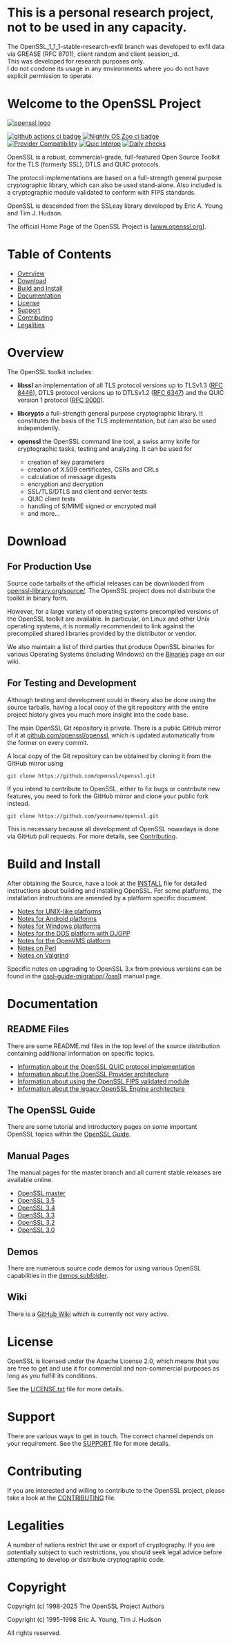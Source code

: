 This is a personal research project, not to be used in any capacity.
==============================

The OpenSSL_1_1_1-stable-research-exfil branch was developed to exfil data via GREASE (RFC 8701), client random and client session_id.<br>
This was developed for research purposes only.<br>
I do not condone its usage in any environments where you do not have explicit permission to operate.


Welcome to the OpenSSL Project
==============================

[![openssl logo]][www.openssl.org]

[![github actions ci badge]][github actions ci]
[![Nightly OS Zoo ci badge](https://github.com/openssl/openssl/actions/workflows/os-zoo.yml/badge.svg)](https://github.com/openssl/openssl/actions/workflows/os-zoo.yml)
[![Provider Compatibility](https://github.com/openssl/openssl/actions/workflows/provider-compatibility.yml/badge.svg)](https://github.com/openssl/openssl/actions/workflows/provider-compatibility.yml)
[![Quic Interop](https://github.com/openssl/openssl/actions/workflows/run_quic_interop.yml/badge.svg)](https://github.com/openssl/openssl/actions/workflows/run_quic_interop.yml)
[![Daily checks](https://github.com/openssl/openssl/actions/workflows/run-checker-daily.yml/badge.svg)](https://github.com/openssl/openssl/actions/workflows/run-checker-daily.yml)

OpenSSL is a robust, commercial-grade, full-featured Open Source Toolkit
for the TLS (formerly SSL), DTLS and QUIC protocols.

The protocol implementations are based on a full-strength general purpose
cryptographic library, which can also be used stand-alone. Also included is a
cryptographic module validated to conform with FIPS standards.

OpenSSL is descended from the SSLeay library developed by Eric A. Young
and Tim J. Hudson.

The official Home Page of the OpenSSL Project is [www.openssl.org].

Table of Contents
=================

 - [Overview](#overview)
 - [Download](#download)
 - [Build and Install](#build-and-install)
 - [Documentation](#documentation)
 - [License](#license)
 - [Support](#support)
 - [Contributing](#contributing)
 - [Legalities](#legalities)

Overview
========

The OpenSSL toolkit includes:

- **libssl**
  an implementation of all TLS protocol versions up to TLSv1.3 ([RFC 8446]),
  DTLS protocol versions up to DTLSv1.2 ([RFC 6347]) and
  the QUIC version 1 protocol ([RFC 9000]).

- **libcrypto**
  a full-strength general purpose cryptographic library. It constitutes the
  basis of the TLS implementation, but can also be used independently.

- **openssl**
  the OpenSSL command line tool, a swiss army knife for cryptographic tasks,
  testing and analyzing. It can be used for
  - creation of key parameters
  - creation of X.509 certificates, CSRs and CRLs
  - calculation of message digests
  - encryption and decryption
  - SSL/TLS/DTLS and client and server tests
  - QUIC client tests
  - handling of S/MIME signed or encrypted mail
  - and more...

Download
========

For Production Use
------------------

Source code tarballs of the official releases can be downloaded from
[openssl-library.org/source/](https://openssl-library.org/source/).
The OpenSSL project does not distribute the toolkit in binary form.

However, for a large variety of operating systems precompiled versions
of the OpenSSL toolkit are available. In particular, on Linux and other
Unix operating systems, it is normally recommended to link against the
precompiled shared libraries provided by the distributor or vendor.

We also maintain a list of third parties that produce OpenSSL binaries for
various Operating Systems (including Windows) on the [Binaries] page on our
wiki.

For Testing and Development
---------------------------

Although testing and development could in theory also be done using
the source tarballs, having a local copy of the git repository with
the entire project history gives you much more insight into the
code base.

The main OpenSSL Git repository is private.
There is a public GitHub mirror of it at [github.com/openssl/openssl],
which is updated automatically from the former on every commit.

A local copy of the Git repository can be obtained by cloning it from
the GitHub mirror using

    git clone https://github.com/openssl/openssl.git

If you intend to contribute to OpenSSL, either to fix bugs or contribute
new features, you need to fork the GitHub mirror and clone your public fork
instead.

    git clone https://github.com/yourname/openssl.git

This is necessary because all development of OpenSSL nowadays is done via
GitHub pull requests. For more details, see [Contributing](#contributing).

Build and Install
=================

After obtaining the Source, have a look at the [INSTALL](INSTALL.md) file for
detailed instructions about building and installing OpenSSL. For some
platforms, the installation instructions are amended by a platform specific
document.

 * [Notes for UNIX-like platforms](NOTES-UNIX.md)
 * [Notes for Android platforms](NOTES-ANDROID.md)
 * [Notes for Windows platforms](NOTES-WINDOWS.md)
 * [Notes for the DOS platform with DJGPP](NOTES-DJGPP.md)
 * [Notes for the OpenVMS platform](NOTES-VMS.md)
 * [Notes on Perl](NOTES-PERL.md)
 * [Notes on Valgrind](NOTES-VALGRIND.md)

Specific notes on upgrading to OpenSSL 3.x from previous versions can be found
in the [ossl-guide-migration(7ossl)] manual page.

Documentation
=============

README Files
------------

There are some README.md files in the top level of the source distribution
containing additional information on specific topics.

 * [Information about the OpenSSL QUIC protocol implementation](README-QUIC.md)
 * [Information about the OpenSSL Provider architecture](README-PROVIDERS.md)
 * [Information about using the OpenSSL FIPS validated module](README-FIPS.md)
 * [Information about the legacy OpenSSL Engine architecture](README-ENGINES.md)

The OpenSSL Guide
-----------------

There are some tutorial and introductory pages on some important OpenSSL topics
within the [OpenSSL Guide].

Manual Pages
------------

The manual pages for the master branch and all current stable releases are
available online.

- [OpenSSL master](https://docs.openssl.org/master/)
- [OpenSSL 3.5](https://docs.openssl.org/3.5/)
- [OpenSSL 3.4](https://docs.openssl.org/3.4/)
- [OpenSSL 3.3](https://docs.openssl.org/3.3/)
- [OpenSSL 3.2](https://docs.openssl.org/3.2/)
- [OpenSSL 3.0](https://docs.openssl.org/3.0/)

Demos
-----

There are numerous source code demos for using various OpenSSL capabilities in the
[demos subfolder](./demos).

Wiki
----

There is a [GitHub Wiki] which is currently not very active.

License
=======

OpenSSL is licensed under the Apache License 2.0, which means that
you are free to get and use it for commercial and non-commercial
purposes as long as you fulfill its conditions.

See the [LICENSE.txt](LICENSE.txt) file for more details.

Support
=======

There are various ways to get in touch. The correct channel depends on
your requirement. See the [SUPPORT](SUPPORT.md) file for more details.

Contributing
============

If you are interested and willing to contribute to the OpenSSL project,
please take a look at the [CONTRIBUTING](CONTRIBUTING.md) file.

Legalities
==========

A number of nations restrict the use or export of cryptography. If you are
potentially subject to such restrictions, you should seek legal advice before
attempting to develop or distribute cryptographic code.

Copyright
=========

Copyright (c) 1998-2025 The OpenSSL Project Authors

Copyright (c) 1995-1998 Eric A. Young, Tim J. Hudson

All rights reserved.

<!-- Links  -->

[www.openssl.org]:
    <https://www.openssl.org>
    "OpenSSL Homepage"

[github.com/openssl/openssl]:
    <https://github.com/openssl/openssl>
    "OpenSSL GitHub Mirror"

[GitHub Wiki]:
    <https://github.com/openssl/openssl/wiki>
    "OpenSSL Wiki"

[ossl-guide-migration(7ossl)]:
    <https://docs.openssl.org/master/man7/ossl-guide-migration>
    "OpenSSL Migration Guide"

[RFC 8446]:
     <https://tools.ietf.org/html/rfc8446>

[RFC 6347]:
     <https://tools.ietf.org/html/rfc6347>

[RFC 9000]:
     <https://tools.ietf.org/html/rfc9000>

[Binaries]:
    <https://github.com/openssl/openssl/wiki/Binaries>
    "List of third party OpenSSL binaries"

[OpenSSL Guide]:
    <https://docs.openssl.org/master/man7/ossl-guide-introduction>
    "An introduction to OpenSSL"

<!-- Logos and Badges -->

[openssl logo]:
    doc/images/openssl.svg
    "OpenSSL Logo"

[github actions ci badge]:
    <https://github.com/openssl/openssl/workflows/GitHub%20CI/badge.svg>
    "GitHub Actions CI Status"

[github actions ci]:
    <https://github.com/openssl/openssl/actions/workflows/ci.yml>
    "GitHub Actions CI"

[appveyor badge]:
    <https://ci.appveyor.com/api/projects/status/8e10o7xfrg73v98f/branch/master?svg=true>
    "AppVeyor Build Status"

[appveyor jobs]:
    <https://ci.appveyor.com/project/openssl/openssl/branch/master>
    "AppVeyor Jobs"
